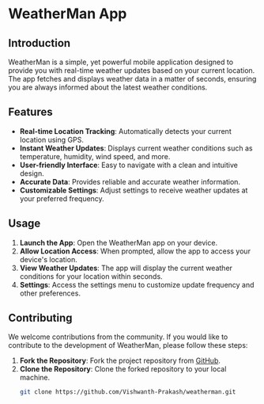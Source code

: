 # WeatherMan App

## Introduction
WeatherMan is a simple, yet powerful mobile application designed to provide you with real-time weather updates based on your current location. The app fetches and displays weather data in a matter of seconds, ensuring you are always informed about the latest weather conditions.

## Features
- **Real-time Location Tracking**: Automatically detects your current location using GPS.
- **Instant Weather Updates**: Displays current weather conditions such as temperature, humidity, wind speed, and more.
- **User-friendly Interface**: Easy to navigate with a clean and intuitive design.
- **Accurate Data**: Provides reliable and accurate weather information.
- **Customizable Settings**: Adjust settings to receive weather updates at your preferred frequency.


## Usage
1. **Launch the App**: Open the WeatherMan app on your device.
2. **Allow Location Access**: When prompted, allow the app to access your device's location.
3. **View Weather Updates**: The app will display the current weather conditions for your location within seconds.
4. **Settings**: Access the settings menu to customize update frequency and other preferences.

## Contributing
We welcome contributions from the community. If you would like to contribute to the development of WeatherMan, please follow these steps:

1. **Fork the Repository**: Fork the project repository from [GitHub](https://github.com/Vishwanth-Prakash/weatherman).
2. **Clone the Repository**: Clone the forked repository to your local machine.
   ```bash
   git clone https://github.com/Vishwanth-Prakash/weatherman.git
